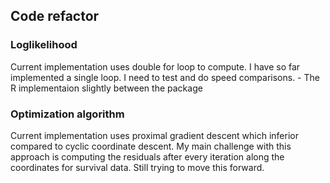 ## Code refactor

### Loglikelihood

Current implementation uses double for loop to compute. I have so far implemented a single loop. I need to test and do speed comparisons.
	- The R implementaion slightly between the package


### Optimization algorithm 

Current implementation uses proximal gradient descent which inferior compared to cyclic coordinate descent. My main challenge with this approach is computing the residuals after every iteration along the coordinates for survival data. Still trying to move this forward.
